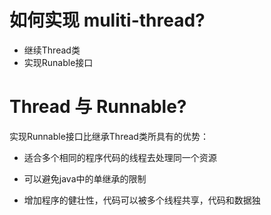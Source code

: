 # 如何实现 muliti-thread?

* 继续Thread类
* 实现Runable接口

# Thread 与 Runnable?

实现Runnable接口比继承Thread类所具有的优势：

* 适合多个相同的程序代码的线程去处理同一个资源

* 可以避免java中的单继承的限制

* 增加程序的健壮性，代码可以被多个线程共享，代码和数据独
